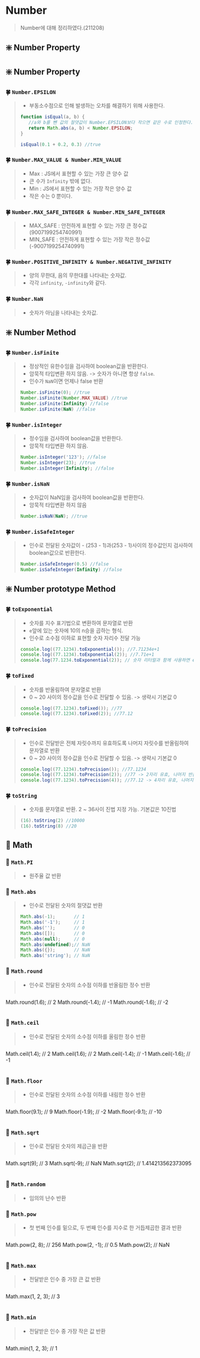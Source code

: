 # Number
> Number에 대해 정리하였다.(211208)
## ❇️ Number Property

## ❇️ Number Property

### 🍀 `Number.EPSILON`
> - 부동소수점으로 인해 발생하는 오차를 해결하기 위해 사용한다.
>
>```js
>function isEqual(a, b) {
>    //a와 b를 뺀 값의 절댓값이 Number.EPSILON보다 작으면 같은 수로 인정한다.
>    return Math.abs(a, b) < Number.EPSILON;
>}
>
>isEqual(0.1 + 0.2, 0.3) //true
>```

### 🍀 `Number.MAX_VALUE & Number.MIN_VALUE`
> - Max : JS에서 표현할 수 있는 가장 큰 양수 값
> - 큰 수가 `Infinity` 밖에 없다.
> - Min : JS에서 표현할 수 있는 가장 작은 양수 값
> - 작은 수는 0 뿐이다.

### 🍀 `Number.MAX_SAFE_INTEGER & Number.MIN_SAFE_INTEGER`
> - MAX_SAFE : 안전하게 표현할 수 있는 가장 큰 정수값(9007199254740991)
> - MIN_SAFE : 안전하게 표현할 수 있는 가장 작은 정수값(-9007199254740991)

### 🍀 `Number.POSITIVE_INFINITY & Number.NEGATIVE_INFINITY`
> - 양의 무한대, 음의 무한대를 나타내는 숫자값.
> - 각각 `infinity`, `-infinity`와 같다.

### 🍀 `Number.NaN`
> - 숫자가 아님을 나타내는 숫자값.

## ❇️ Number Method

### 🍀 `Number.isFinite`
> - 정상적인 유한수임을 검사하여 boolean값을 반환한다.
> - 암묵적 타입변환 하지 않음. -> 숫자가 아니면 항상 `false`.
> - 인수가 `NaN`이면 언제나 false 반환
>```js
>Number.isFinite(0); //true
>Number.isFinite(Number.MAX_VALUE) //true
>Number.isFinite(Infinity) //false
>Number.isFinite(NaN) //false
>```

### 🍀 `Number.isInteger`
> - 정수임을 검사하여 boolean값을 반환한다.
> - 암묵적 타입변환 하지 않음.
>```js
>Number.isInteger('123'); //false
>Number.isInteger(23); //true
>Number.isInteger(Infinity); //false
>```

### 🍀 `Number.isNaN`
> - 숫자값이 NaN임을 검사하여 boolean값을 반환한다.
> - 암묵적 타입변환 하지 않음
>```js
>Number.isNaN(NaN); //true
>```

### 🍀 `Number.isSafeInteger`
> - 인수로 전달된 숫자값이 - (253 - 1)과(253 - 1)사이의 정수값인지 검사하여 boolean값으로 반환한다.
>```js
>Number.isSafeInteger(0.5) //false
>Number.isSafeInteger(Infinity) //false
>```

## ❇️ Number prototype Method

### 🍀 `toExponential`
> - 숫자를 지수 표기법으로 변환하여 문자열로 반환
> - `e`앞에 있는 숫자에 10의 n승을 곱하는 형식.
> - 인수로 소수점 이하로 표현할 숫자 자리수 전달 가능
>```js
>console.log((77.1234).toExponential()); //7.71234e+1
>console.log((77.1234).toExponential(2)); //7.71e+1
>console.log(77.1234.toExponential(2)); // 숫자 리터럴과 함께 사용하면 error

### 🍀 `toFixed`
> - 숫자를 반올림하여 문자열로 반환
> - 0 ~ 20 사이의 정수값을 인수로 전달할 수 있음. -> 생략시 기본값 0
>```js
>console.log((77.1234).toFixed()); //77
>console.log((77.1234).toFixed(2)); //77.12
>```

### 🍀 `toPrecision`
> - 인수로 전달받은 전체 자릿수까지 유효하도록 나머지 자릿수를 반올림하여 문자열로 반환
> - 0 ~ 20 사이의 정수값을 인수로 전달할 수 있음. -> 생략시 기본값 0
>```js
>console.log((77.1234).toPrecision()); //77.1234
>console.log((77.1234).toPrecision(2)); //77 -> 2자리 유효, 나머지 반올림
>console.log((77.1234).toPrecision(4)); //77.12 -> 4자리 유효, 나머지 반올림
>```

### 🍀 `toString`
> - 숫자를 문자열로 반환. 2 ~ 36사이 진법 지정 가능. 기본값은 10진법
>```js
>(16).toString(2) //10000
>(16).toString(8) //20
>```

## 🔢 Math
### 🔹 `Math.PI`
> - 원주율 값 반환

### 🔹 `Math.abs`
> - 인수로 전달된 숫자의 절댓값 반환
>```js
>Math.abs(-1);       // 1
>Math.abs('-1');     // 1
>Math.abs('');       // 0
>Math.abs([]);       // 0
>Math.abs(null);     // 0
>Math.abs(undefined);// NaN
>Math.abs({});       // NaN
>Math.abs('string'); // NaN
>```

### 🔹 `Math.round`
> - 인수로 전달된 숫자의 소수점 이하를 반올림한 정수 반환
>```js
Math.round(1.6);  // 2
Math.round(-1.4); // -1
Math.round(-1.6); // -2
>```

### 🔹 `Math.ceil`
> - 인수로 전달된 숫자의 소수점 이하를 올림한 정수 반환
>```js
Math.ceil(1.4);  // 2
Math.ceil(1.6);  // 2
Math.ceil(-1.4); // -1
Math.ceil(-1.6); // -1
>```

### 🔹 `Math.floor`
> - 인수로 전달된 숫자의 소수점 이하를 내림한 정수 반환
>```js
Math.floor(9.1);  // 9
Math.floor(-1.9); // -2
Math.floor(-9.1); // -10
>```

### 🔹 `Math.sqrt`
> - 인수로 전달된 숫자의 제곱근을 반환
>```js
Math.sqrt(9);  // 3
Math.sqrt(-9); // NaN
Math.sqrt(2);  // 1.414213562373095
>```

### 🔹 `Math.random`
> - 임의의 난수 반환

### 🔹 `Math.pow`
> - 첫 번째 인수를 밑으로, 두 번째 인수를 지수로 한 거듭제곱한 결과 반환
>```js
Math.pow(2, 8);  // 256
Math.pow(2, -1); // 0.5
Math.pow(2);     // NaN
>```

### 🔹 `Math.max`
> - 전달받은 인수 중 가장 큰 값 반환
>```js
Math.max(1, 2, 3); // 3
>```

### 🔹 `Math.min`
> - 전달받은 인수 중 가장 작은 값 반환
>```js
Math.min(1, 2, 3); // 1
>```